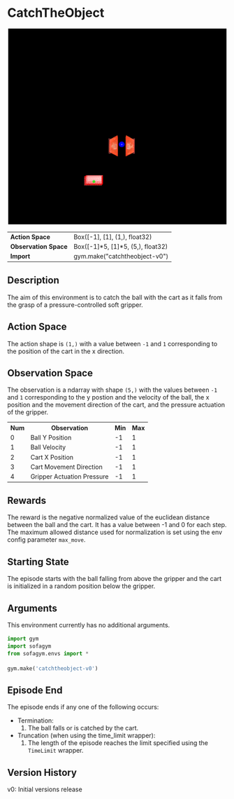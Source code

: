 # CatchTheObject
<center>
    <img src="../../../images/catchtheobject-v0.png" width="500"/>


  <table>
    <tr>
      <td><b>Action Space</b></td>
      <td>Box([-1], [1], (1,), float32)</td>
    </tr>
    <tr>
      <td><b>Observation Space</b></td>
      <td>Box([-1]*5, [1]*5, (5,), float32)</td>
    </tr>
    <tr>
      <td><b>Import</b></td>
      <td>gym.make("catchtheobject-v0")</td>
    </tr>
  </table>
</center>


## Description
The aim of this environment is to catch the ball with the cart as it falls from the grasp of a pressure-controlled soft gripper.


## Action Space
The action shape is `(1,)` with a value between `-1` and `1` corresponding to the position of the cart in the x direction.


## Observation Space
The observation is a ndarray with shape `(5,)` with the values between `-1` and `1` corresponding to the y postion and the velocity of the ball, the x position and the movement direction of the cart, and the pressure actuation of the gripper.

<center>
  <table>
    <tr>
      <th>Num</th>
      <th>Observation</th>
      <th>Min</th>
      <th>Max</th>
    </tr>
    <tr>
      <td>0</td>
      <td>Ball Y Position</td>
      <td>-1</td>
      <td>1</td>
    </tr>
    <tr>
      <td>1</td>
      <td>Ball Velocity</td>
      <td>-1</td>
      <td>1</td>
    </tr>
    <tr>
      <td>2</td>
      <td>Cart X Position</td>
      <td>-1</td>
      <td>1</td>
    </tr>
    <tr>
      <td>3</td>
      <td>Cart Movement Direction</td>
      <td>-1</td>
      <td>1</td>
    </tr>
    <tr>
      <td>4</td>
      <td>Gripper Actuation Pressure</td>
      <td>-1</td>
      <td>1</td>
    </tr>
  </table>
</center>


## Rewards
The reward is the negative normalized value of the euclidean distance between the ball and the cart. It has a value between -1 and 0 for each step. The maximum allowed distance used for normalization is set using the env config parameter `max_move`.


## Starting State
The episode starts with the ball falling from above the gripper and the cart is initialized in a random position below the gripper.


## Arguments
This environment currently has no additional arguments.

```python
import gym
import sofagym
from sofagym.envs import *

gym.make('catchtheobject-v0')
```


## Episode End
The episode ends if any one of the following occurs:
- Termination: 
  1. The ball falls or is catched by the cart.
- Truncation (when using the time_limit wrapper):  
  1. The length of the episode reaches the limit specified using the `TimeLimit` wrapper.


## Version History
v0: Initial versions release
